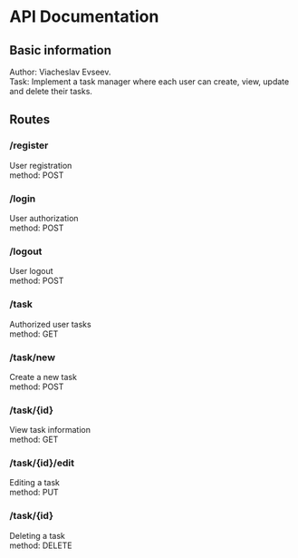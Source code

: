 # API Documentation

## Basic information

Author: Viacheslav Evseev.  
Task: Implement a task manager where each user can create, view, update and delete their tasks.

## Routes

### /register
User registration  
method: POST

### /login
User authorization  
method: POST

### /logout
User logout  
method: POST

### /task
Authorized user tasks  
method: GET

### /task/new
Create a new task  
method: POST

### /task/{id}
View task information  
method: GET

### /task/{id}/edit
Editing a task  
method: PUT

### /task/{id}
Deleting a task   
method: DELETE
